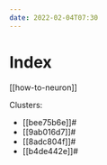 ```yaml
---
date: 2022-02-04T07:30
---
```


# Index

[[how-to-neuron]]

Clusters:
- [[bee75b6e]]#
- [[9ab016d7]]#
- [[8adc804f]]#
- [[b4de442e]]#
